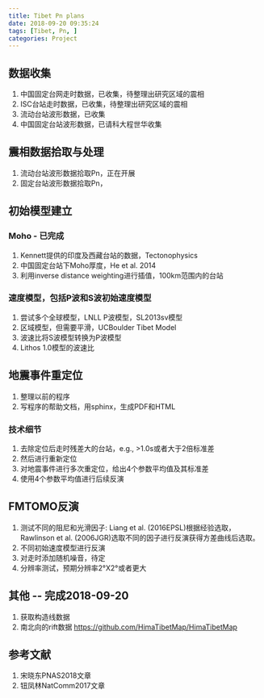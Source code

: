 ```yaml
---
title: Tibet Pn plans
date: 2018-09-20 09:35:24
tags: [Tibet, Pn, ]
categories: Project
---
```


## 数据收集
1. 中国固定台网走时数据，已收集，待整理出研究区域的震相
1. ISC台站走时数据，已收集，待整理出研究区域的震相
2. 流动台站波形数据，已收集
2. 中国固定台站波形数据，已请科大程世华收集

## 震相数据拾取与处理
1. 流动台站波形数据拾取Pn，正在开展
2. 固定台站波形数据拾取Pn，

## 初始模型建立
### Moho - 已完成
1. Kennett提供的印度及西藏台站的数据，Tectonophysics
2. 中国固定台站下Moho厚度，He et al. 2014
3. 利用inverse distance weighting进行插值，100km范围内的台站

### 速度模型，包括P波和S波初始速度模型
1. 尝试多个全球模型，LNLL P波模型，SL2013sv模型
2. 区域模型，但需要平滑，UCBoulder Tibet Model
3. 波速比将S波模型转换为P波模型
4. Lithos 1.0模型的波速比

## 地震事件重定位
1. 整理以前的程序
2. 写程序的帮助文档，用sphinx，生成PDF和HTML

### 技术细节
1. 去除定位后走时残差大的台站，e.g., >1.0s或者大于2倍标准差
2. 然后进行重新定位
3. 对地震事件进行多次重定位，给出4个参数平均值及其标准差
4. 使用4个参数平均值进行后续反演

## FMTOMO反演
1. 测试不同的阻尼和光滑因子: Liang et al. (2016EPSL)根据经验选取，Rawlinson et al. (2006JGR)选取不同的因子进行反演获得方差曲线后选取。
2. 不同初始速度模型进行反演
3. 对走时添加随机噪音，待定
4. 分辨率测试，预期分辨率2°X2°或者更大

## 其他 -- 完成2018-09-20
1. 获取构造线数据
2. 南北向的rift数据
https://github.com/HimaTibetMap/HimaTibetMap

## 参考文献
1. 宋晓东PNAS2018文章
2. 钮凤林NatComm2017文章





